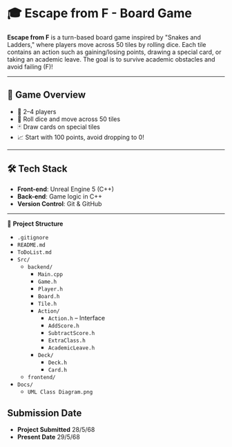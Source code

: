 # 🎓 Escape from F - Board Game

**Escape from F** is a turn-based board game inspired by "Snakes and Ladders," where players move across 50 tiles by rolling dice. Each tile contains an action such as gaining/losing points, drawing a special card, or taking an academic leave. The goal is to survive academic obstacles and avoid failing (F)!

---

## 🧩 Game Overview

- 👥 2–4 players
- 🎲 Roll dice and move across 50 tiles
- 🃏 Draw cards on special tiles
- 📈 Start with 100 points, avoid dropping to 0!

---

## 🛠️ Tech Stack

- **Front-end**: Unreal Engine 5 (C++)
- **Back-end**: Game logic in C++
- **Version Control**: Git & GitHub

---

📁 **Project Structure**

- `.gitignore`
- `README.md`
- `ToDoList.md`
- `Src/`
  - `backend/`
    - `Main.cpp`
    - `Game.h`
    - `Player.h`
    - `Board.h`
    - `Tile.h`
    - `Action/`
      - `Action.h` – Interface
      - `AddScore.h`
      - `SubtractScore.h`
      - `ExtraClass.h`
      - `AcademicLeave.h`
    - `Deck/`
      - `Deck.h`
      - `Card.h`
  - `frontend/`
- `Docs/`
  - `UML Class Diagram.png`

## Submission Date
- **Project Submitted** 28/5/68
- **Present Date** 29/5/68